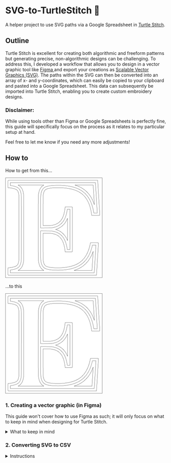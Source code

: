 # SVG-to-TurtleStitch 🐢

A helper project to use SVG paths via a Google Spreadsheet in <a href="https://www.turtlestitch.org/">Turtle Stitch</a>.

## Outline

Turtle Stitch is excellent for creating both algorithmic and freeform patterns but generating precise, non-algorithmic designs can be challenging. To address this, I developed a workflow that allows you to design in a vector graphic tool like <a href="https://www.figma.com/">Figma </a> and export your creations as <a href="https://en.wikipedia.org/wiki/SVG">Scalable Vector Graphics (SVG)</a>. The paths within the SVG can then be converted into an array of x- and y-coordinates, which can easily be copied to your clipboard and pasted into a Google Spreadsheet. This data can subsequently be imported into Turtle Stitch, enabling you to create custom embroidery designs.

### Disclaimer:

While using tools other than Figma or Google Spreadsheets is perfectly fine, this guide will specifically focus on the process as it relates to my particular setup at hand.

Feel free to let me know if you need any more adjustments!

## How to

How to get from this…

![Complex capital letter 'E' like to be used for a monogram or similar](assets/Letter-E@0.5x.png)

…to this

![Complex capital letter 'E' like to be used for a monogram or similar](assets/Letter-E@0.5x.png)


### 1. Creating a vector graphic (in Figma)
This guide won't cover how to use Figma as such; it will only focus on what to keep in mind when designing for Turtle Stitch.

<details>
<summary>What to keep in mind</summary>

  1. Make sure that the design you want to export as SVG is not bigger than what your stitching machine can handle. In my case, I figured out that a design in Figma which is `900 x 650 pixels`, will result in a stitching of `18 x 13cm` (which is the maximum my machine can handle).
  2. Every line that shall get stitched separately (=not connected to another line) has to be its own layer in Figma which will result in an individual path per layer once the creation gets exported from Figma as an SVG.
  3. Make sure to set every single `Stroke` to `Center` to avoid strange artefacts in your exports.
  4. The order of the layers in Figma (from bottom to top) will translate to the order of the paths in the SVG (from first path to last path): top layer -> last path, second layer -> second to last path, last layer -> path 1. For complex designs, it might make sense to keep this in mind for a better overview.
  5. All the different paths (=single lines) in Figma have to be grouped to keep their position relative to each other. The entire group has to be exported as SVG.
  6. Designs have to be flipped (upside down) in Figma to show up correctly in Turtle Stitch.

#### Figma settings
![Settings in Figma](assets/FigmaScreenshot.png)

</details>

### 2. Converting SVG to CSV
<details>
<summary>Instructions</summary>

  1. Open the [SVG-to-TurtleStitch converter](https://github.com/konki-vienna/SVG-to-TurtleStitch/blob/main/TurtleStitchPathTool%20v10.html)
  2. Upload your SVG file (`Letter-E.svg`
  3. Be happy
</details>

